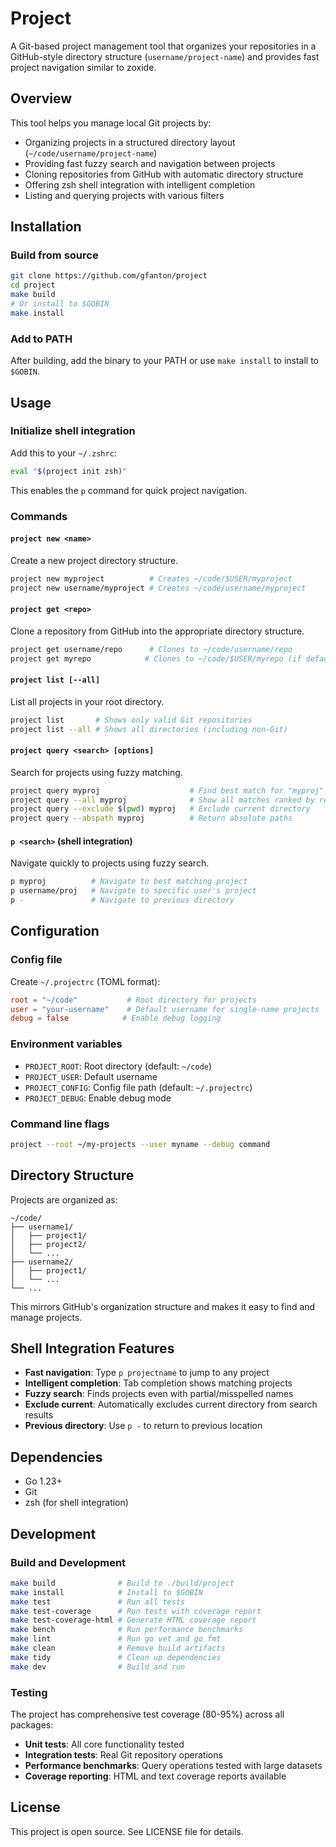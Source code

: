 # Project

A Git-based project management tool that organizes your repositories in a GitHub-style directory structure (`username/project-name`) and provides fast project navigation similar to zoxide.

## Overview

This tool helps you manage local Git projects by:
- Organizing projects in a structured directory layout (`~/code/username/project-name`)
- Providing fast fuzzy search and navigation between projects
- Cloning repositories from GitHub with automatic directory structure
- Offering zsh shell integration with intelligent completion
- Listing and querying projects with various filters

## Installation

### Build from source
```bash
git clone https://github.com/gfanton/project
cd project
make build
# Or install to $GOBIN
make install
```

### Add to PATH
After building, add the binary to your PATH or use `make install` to install to `$GOBIN`.

## Usage

### Initialize shell integration
Add this to your `~/.zshrc`:
```bash
eval "$(project init zsh)"
```

This enables the `p` command for quick project navigation.

### Commands

#### `project new <name>`
Create a new project directory structure.
```bash
project new myproject          # Creates ~/code/$USER/myproject
project new username/myproject # Creates ~/code/username/myproject
```

#### `project get <repo>`
Clone a repository from GitHub into the appropriate directory structure.
```bash
project get username/repo      # Clones to ~/code/username/repo
project get myrepo            # Clones to ~/code/$USER/myrepo (if default user set)
```

#### `project list [--all]`
List all projects in your root directory.
```bash
project list       # Shows only valid Git repositories
project list --all # Shows all directories (including non-Git)
```

#### `project query <search> [options]`
Search for projects using fuzzy matching.
```bash
project query myproj                    # Find best match for "myproj"
project query --all myproj              # Show all matches ranked by relevance
project query --exclude $(pwd) myproj   # Exclude current directory
project query --abspath myproj          # Return absolute paths
```

#### `p <search>` (shell integration)
Navigate quickly to projects using fuzzy search.
```bash
p myproj          # Navigate to best matching project
p username/proj   # Navigate to specific user's project
p -               # Navigate to previous directory
```

## Configuration

### Config file
Create `~/.projectrc` (TOML format):
```toml
root = "~/code"           # Root directory for projects
user = "your-username"    # Default username for single-name projects
debug = false            # Enable debug logging
```

### Environment variables
- `PROJECT_ROOT`: Root directory (default: `~/code`)
- `PROJECT_USER`: Default username
- `PROJECT_CONFIG`: Config file path (default: `~/.projectrc`)
- `PROJECT_DEBUG`: Enable debug mode

### Command line flags
```bash
project --root ~/my-projects --user myname --debug command
```

## Directory Structure

Projects are organized as:
```
~/code/
├── username1/
│   ├── project1/
│   ├── project2/
│   └── ...
├── username2/
│   ├── project1/
│   └── ...
└── ...
```

This mirrors GitHub's organization structure and makes it easy to find and manage projects.

## Shell Integration Features

- **Fast navigation**: Type `p projectname` to jump to any project
- **Intelligent completion**: Tab completion shows matching projects
- **Fuzzy search**: Finds projects even with partial/misspelled names
- **Exclude current**: Automatically excludes current directory from search results
- **Previous directory**: Use `p -` to return to previous location

## Dependencies

- Go 1.23+
- Git
- zsh (for shell integration)

## Development

### Build and Development
```bash
make build              # Build to ./build/project
make install            # Install to $GOBIN
make test               # Run all tests
make test-coverage      # Run tests with coverage report
make test-coverage-html # Generate HTML coverage report
make bench              # Run performance benchmarks
make lint               # Run go vet and go fmt
make clean              # Remove build artifacts
make tidy               # Clean up dependencies
make dev                # Build and run
```

### Testing
The project has comprehensive test coverage (80-95%) across all packages:
- **Unit tests**: All core functionality tested
- **Integration tests**: Real Git repository operations
- **Performance benchmarks**: Query operations tested with large datasets
- **Coverage reporting**: HTML and text coverage reports available

## License

This project is open source. See LICENSE file for details.